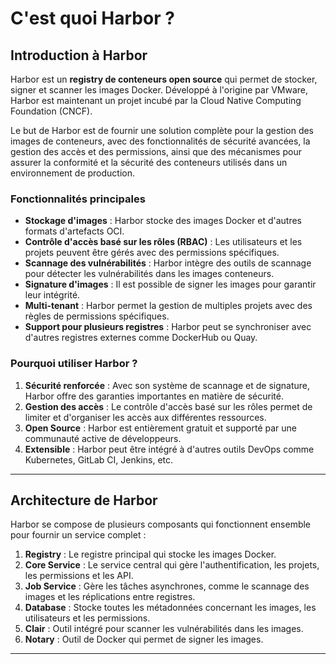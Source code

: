 
# C'est quoi Harbor ?

## Introduction à Harbor

Harbor est un **registry de conteneurs open source** qui permet de stocker, signer et scanner les images Docker. Développé à l'origine par VMware, Harbor est maintenant un projet incubé par la Cloud Native Computing Foundation (CNCF). 

Le but de Harbor est de fournir une solution complète pour la gestion des images de conteneurs, avec des fonctionnalités de sécurité avancées, la gestion des accès et des permissions, ainsi que des mécanismes pour assurer la conformité et la sécurité des conteneurs utilisés dans un environnement de production.

### Fonctionnalités principales

- **Stockage d'images** : Harbor stocke des images Docker et d'autres formats d'artefacts OCI.
- **Contrôle d'accès basé sur les rôles (RBAC)** : Les utilisateurs et les projets peuvent être gérés avec des permissions spécifiques.
- **Scannage des vulnérabilités** : Harbor intègre des outils de scannage pour détecter les vulnérabilités dans les images conteneurs.
- **Signature d'images** : Il est possible de signer les images pour garantir leur intégrité.
- **Multi-tenant** : Harbor permet la gestion de multiples projets avec des règles de permissions spécifiques.
- **Support pour plusieurs registres** : Harbor peut se synchroniser avec d'autres registres externes comme DockerHub ou Quay.

### Pourquoi utiliser Harbor ?

1. **Sécurité renforcée** : Avec son système de scannage et de signature, Harbor offre des garanties importantes en matière de sécurité.
2. **Gestion des accès** : Le contrôle d'accès basé sur les rôles permet de limiter et d'organiser les accès aux différentes ressources.
3. **Open Source** : Harbor est entièrement gratuit et supporté par une communauté active de développeurs.
4. **Extensible** : Harbor peut être intégré à d'autres outils DevOps comme Kubernetes, GitLab CI, Jenkins, etc.

---

## Architecture de Harbor

Harbor se compose de plusieurs composants qui fonctionnent ensemble pour fournir un service complet :

1. **Registry** : Le registre principal qui stocke les images Docker.
2. **Core Service** : Le service central qui gère l'authentification, les projets, les permissions et les API.
3. **Job Service** : Gère les tâches asynchrones, comme le scannage des images et les réplications entre registres.
4. **Database** : Stocke toutes les métadonnées concernant les images, les utilisateurs et les permissions.
5. **Clair** : Outil intégré pour scanner les vulnérabilités dans les images.
6. **Notary** : Outil de Docker qui permet de signer les images.

---

